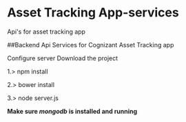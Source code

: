 # Asset Tracking App-services
Api's for asset tracking app

##Backend Api Services for Cognizant Asset Tracking app

Configure server
Download the project

1.> npm install

2.> bower install

3.> node server.js

**Make sure  _mongodb_ is installed and running**
